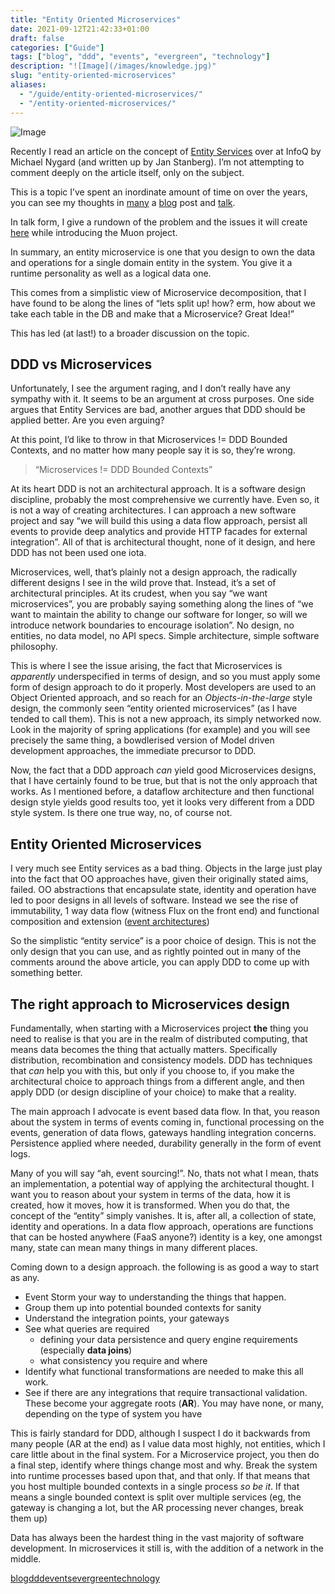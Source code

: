 ```yaml
---
title: "Entity Oriented Microservices"
date: 2021-09-12T21:42:33+01:00
draft: false
categories: ["Guide"]
tags: ["blog", "ddd", "events", "evergreen", "technology"]
description: "![Image](/images/knowledge.jpg)"
slug: "entity-oriented-microservices"
aliases:
  - "/guide/entity-oriented-microservices/"
  - "/entity-oriented-microservices/"
---
```


![Image](/images/knowledge.jpg)

Recently I read an article on the concept of [Entity Services](https://www.infoq.com/news/2017/12/entity-services-antipattern?utm_source=infoq&utm_medium=popular_widget&utm_campaign=popular_content_list&utm_content=homepage) over at InfoQ by Michael Nygard (and written up by Jan Stanberg). I’m not attempting to comment deeply on the article itself, only on the subject.

This is a topic I’ve spent an inordinate amount of time on over the years, you can see my thoughts in [many](/2017/07/styles-of-event-architecture/) a [blog](/2017/08/build-reactive-polyglot-muon/) post and [talk](https://skillsmatter.com/members/davidthecoder#skillscasts).

In talk form, I give a rundown of the problem and the issues it will create [here](https://youtu.be/OFV-1cpjQRk) while introducing the Muon project.

In summary, an entity microservice is one that you design to own the data and operations for a single domain entity in the system. You give it a runtime personality as well as a logical data one.

This comes from a simplistic view of Microservice decomposition, that I have found to be along the lines of “lets split up! how? erm, how about we take each table in the DB and make that a Microservice? Great Idea!”

This has led (at last!) to a broader discussion on the topic.

## DDD vs Microservices

Unfortunately, I see the argument raging, and I don’t really have any sympathy with it. It seems to be an argument at cross purposes. One side argues that Entity Services are bad, another argues that DDD should be applied better. Are you even arguing?

At this point, I’d like to throw in that Microservices != DDD Bounded Contexts, and no matter how many people say it is so, they’re wrong.

> “Microservices != DDD Bounded Contexts”

At its heart DDD is not an architectural approach. It is a software design discipline, probably the most comprehensive we currently have. Even so, it is not a way of creating architectures. I can approach a new software project and say “we will build this using a data flow approach, persist all events to provide deep analytics and provide HTTP facades for external integration”. All of that is architectural thought, none of it design, and here DDD has not been used one iota.

Microservices, well, that’s plainly not a design approach, the radically different designs I see in the wild prove that. Instead, it’s a set of architectural principles. At its crudest, when you say “we want microservices”, you are probably saying something along the lines of “we want to maintain the ability to change our software for longer, so will we introduce network boundaries to encourage isolation”. No design, no entities, no data model, no API specs. Simple architecture, simple software philosophy.

This is where I see the issue arising, the fact that Microservices is _apparently_ underspecified in terms of design, and so you must apply some form of design approach to do it properly. Most developers are used to an Object Oriented approach, and so reach for an _Objects-in-the-large_ style design, the commonly seen “entity oriented microservices” (as I have tended to call them). This is not a new approach, its simply networked now. Look in the majority of spring applications (for example) and you will see precisely the same thing, a bowdlerised version of Model driven development approaches, the immediate precursor to DDD.

Now, the fact that a DDD approach _can_ yield good Microservices designs, that I have certainly found to be true, but that is not the only approach that works. As I mentioned before, a dataflow architecture and then functional design style yields good results too, yet it looks very different from a DDD style system. Is there one true way, no, of course not.

## Entity Oriented Microservices

I very much see Entity services as a bad thing. Objects in the large just play into the fact that OO approaches have, given their originally stated aims, failed. OO abstractions that encapsulate state, identity and operation have led to poor designs in all levels of software. Instead we see the rise of immutability, 1 way data flow (witness Flux on the front end) and functional composition and extension ([event architectures](/2017/07/styles-of-event-architecture/))

So the simplistic “entity service” is a poor choice of design. This is not the only design that you can use, and as rightly pointed out in many of the comments around the above article, you can apply DDD to come up with something better.

## The right approach to Microservices design

Fundamentally, when starting with a Microservices project **the** thing you need to realise is that you are in the realm of distributed computing, that means data becomes the thing that actually matters. Specifically distribution, recombination and consistency models. DDD has techniques that _can_ help you with this, but only if you choose to, if you make the architectural choice to approach things from a different angle, and then apply DDD (or design discipline of your choice) to make that a reality.

The main approach I advocate is event based data flow. In that, you reason about the system in terms of events coming in, functional processing on the events, generation of data flows, gateways handling integration concerns. Persistence applied where needed, durability generally in the form of event logs.

Many of you will say “ah, event sourcing!”. No, thats not what I mean, thats an implementation, a potential way of applying the architectural thought. I want you to reason about your system in terms of the data, how it is created, how it moves, how it is transformed. When you do that, the concept of the “entity” simply vanishes. It is, after all, a collection of state, identity and operations. In a data flow approach, operations are functions that can be hosted anywhere (FaaS anyone?) identity is a key, one amongst many, state can mean many things in many different places.

Coming down to a design approach. the following is as good a way to start as any.

  * Event Storm your way to understanding the things that happen.
  * Group them up into potential bounded contexts for sanity
  * Understand the integration points, your gateways
  * See what queries are required
    * defining your data persistence and query engine requirements (especially **data joins**)
    * what consistency you require and where
  * Identify what functional transformations are needed to make this all work.
  * See if there are any integrations that require transactional validation. These become your aggregate roots (**AR**). You may have none, or many, depending on the type of system you have

This is fairly standard for DDD, although I suspect I do it backwards from many people (AR at the end) as I value data most highly, not entities, which I care little about in the final system. For a Microservice project, you then do a final step, identify where things change most and why. Break the system into runtime processes based upon that, and that only. If that means that you host multiple bounded contexts in a single process _so be it_. If that means a single bounded context is split over multiple services (eg, the gateway is changing a lot, but the AR processing never changes, break them up)

Data has always been the hardest thing in the vast majority of software development. In microservices it still is, with the addition of a network in the middle.

[blog](https://daviddawson.me/tag/blog/)[ddd](https://daviddawson.me/tag/ddd/)[events](https://daviddawson.me/tag/events/)[evergreen](https://daviddawson.me/tag/evergreen/)[technology](https://daviddawson.me/tag/technology/)
